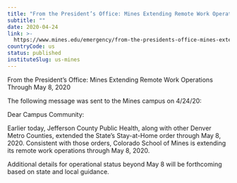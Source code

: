 ```yaml
---
title: "From the President’s Office: Mines Extending Remote Work Operations Through May 8, 2020"
subtitle: ""
date: 2020-04-24
link: >-
  https://www.mines.edu/emergency/from-the-presidents-office-mines-extending-remote-work-operations-through-may-8-2020/
countryCode: us
status: published
instituteSlug: us-mines
---
```

From the President’s Office: Mines Extending Remote Work Operations Through May 8, 2020

The following message was sent to the Mines campus on 4/24/20:

Dear Campus Community:

Earlier today, Jefferson County Public Health, along with other Denver Metro Counties, extended the State’s Stay-at-Home order through May 8, 2020. Consistent with those orders, Colorado School of Mines is extending its remote work operations through May 8, 2020.

Additional details for operational status beyond May 8 will be forthcoming based on state and local guidance.